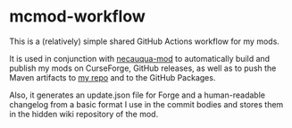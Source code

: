 # mcmod-workflow
This is a (relatively) simple shared GitHub Actions workflow for my mods.

It is used in conjunction with [necauqua-mod](https://github.com/necauqua/necauqua-mod) to automatically
build and publish my mods on CurseForge, GitHub releases, as well as to push the Maven artifacts to
[my repo](https://maven.necauqua.dev) and to the GitHub Packages.

Also, it generates an update.json file for Forge and a human-readable changelog from a basic format I use
in the commit bodies and stores them in the hidden wiki repository of the mod.
